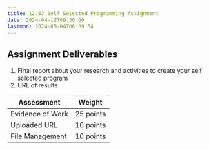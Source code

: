 ```yaml
---
title: 12.03 Self Selected Programming Assignment
date: 2024-04-12T09:30:00
lastmod: 2024-05-04T06:09:54
---
```


## Assignment Deliverables

1. Final report about your research and activities to create your self selected program
2. URL of results

<div class="responsive-table-markdown">

| Assessment       | Weight    |
| ---------------- | --------- |
| Evidence of Work | 25 points |
| Uploaded URL     | 10 points |
| File Management  | 10 points |

</div>
